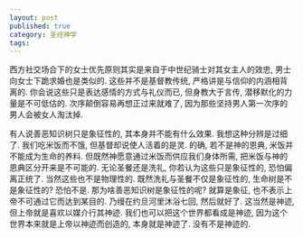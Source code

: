 ```yaml
---
layout: post
published: true
category: 圣经神学
tags:
---
```


西方社交场合下的女士优先原则其实是来自于中世纪骑士对其女主人的效忠, 男士向女士下跪求婚也是类似的. 这些并不是基督教传统, 严格讲是与信仰的内涵相背离的. 你会说这些只是表达感情的方式与礼仪而已, 但身教大于言传, 潜移默化的力量是不可低估的. 次序颠倒容易再想正过来就难了, 因为那些坚持男人第一次序的男人会被女人淘汰掉. 

有人说善恶知识树只是象征性的, 其本身并不能有什么效果. 我想这种分辨是过细了. 我们吃米饭而不饿, 但基督却说使人活着的是灵. 的确, 若不是神的恩典, 米饭并不能成为生命的养料. 但既然神愿意通过米饭而供应我们身体所需, 把米饭与神的恩典区分开来是不可能的. 无论圣餐还是洗礼, 你若认为这些只是象征性的, 恐怕偏离正统了. 当然这些也不是物理性的. 既然洗礼与圣餐不仅是象征性的, 生命树是不是象征性的? 恐怕不是. 那为啥善恶知识树是象征性的呢? 就算是象征, 也不表示上帝不可通过它而达到某目的. 乃缦在约旦河里沐浴七回, 然后就好了. 这当然是神迹, 但上帝就是喜欢以媒介行其神迹. 我们也可以把这个世界都看成是神迹, 因为这个世界本来就是上帝以神迹而创造的, 本身就是神迹了. 没有不是神迹的.
